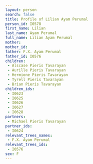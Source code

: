 ```yaml
---
layout: person
search: false
title: Profile of Lilian Ayam Perumal
person_id: I0578
first_name: Lilian
last_name: Ayam Perumal
full_name: Lilian Ayam Perumal
mother: 
mother_id: 
father: F.X. Ayam Perumal
father_id: I0576
children:
 - Alscase Pieris Tavarayan
 - Aurille Pieris Tavarayan
 - Hermione Pieris Tavarayan
 - Tyrell Pieris Tavarayan
 - Brian Pieris Tavarayan
children_ids:
 - I0623
 - I0625
 - I0626
 - I0627
 - I0628
partners:
 - Michael Pieris Tavarayan
partner_ids:
 - I0624
relevant_trees_names:
 - F.X. Ayam Perumal
relevant_trees_ids:
 - I0576
sex: F
---
```


